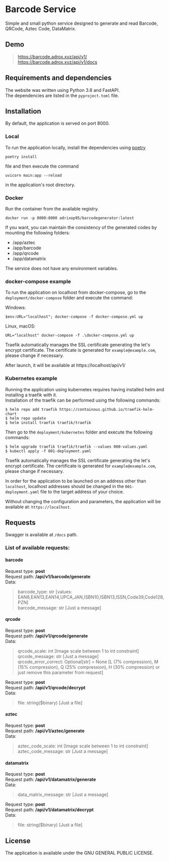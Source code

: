 # Barcode Service
Simple and small python service designed to generate and read Barcode, QRCode, Aztec Code, DataMatrix.

## Demo
	
> https://barcode.adrox.xyz/api/v1/  
> https://barcode.adrox.xyz/api/v1/docs

## Requirements and dependencies
The website was written using Python 3.8 and FastAPI.  
The dependencies are listed in the `pyproject.toml` file.  

## Installation
By default, the application is served on port 8000.

### Local
To run the application locally, install the dependencies using [poetry](https://python-poetry.org/) 

```
poetry install
```

file and then execute the command 

```
uvicorn main:app --reload
```

in the application's root directory.

### Docker
Run the container from the available registry.

```
docker run -p 8000:8000 adrixop95/barcodegenerator:latest
```

If you want, you can maintain the consistency of the generated codes by mounting the following folders:
- /app/aztec
- /app/barcode
- /app/qrcode
- /app/datamatrix

The service does not have any environment variables.

### docker-compose example
To run the application on localhost from docker-compose, go to the `deployment/docker-compose` folder and execute the command:

Windows:
```
$env:URL="localhost"; docker-compose -f docker-compose.yml up
```

Linux, macOS:
```
URL="localhost" docker-compose -f .\docker-compose.yml up
```

Traefik automatically manages the SSL certificate generating the let's encrypt certificate. The certificate is generated for `example@example.com`, please change if necessary.  

After launch, it will be available at https://localhost/api/v1/

### Kubernetes example
Running the application using kubernetes requires having installed helm and installing a traefik with it.  
Installation of the traefik can be performed using the following commands:
```
$ helm repo add traefik https://containous.github.io/traefik-helm-chart
$ helm repo update
$ helm install traefik traefik/traefik
```

Then go to the `deployment/kubernetes` folder and execute the following commands:
```
$ helm upgrade traefik traefik/traefik --values 000-values.yaml
$ kubectl apply -f 001-deployment.yaml
```

Traefik automatically manages the SSL certificate generating the let's encrypt certificate. The certificate is generated for `example@example.com`, please change if necessary.  


In order for the application to be launched on an address other than `localhost`, localhost addresses should be changed in the `001-deployment.yaml` file to the target address of your choice.

Without changing the configuration and parameters, the application will be available at: `https://localhost`.
## Requests
Swagger is available at `/docs` path.

### List of available requests:

#### barcode
Request type: __post__  
Request path: __/api/v1/barcode/generate__  
Data:      
>barcode_type: str  [values: EAN8,EAN13,EAN14,UPCA,JAN,ISBN10,ISBN13,ISSN,Code39,Code128,PZN]  
>barcode_message: str [Just a message]

#### qrcode
Request type: __post__  
Request path: __/api/v1/qrcode/generate__   
Data:  
>qrcode_scale: int [Image scale between 1 to int constraint]  
>qrcode_message: str  [Just a message]  
>qrcode_error_correct: Optional[str] = None [L (7% compression), M (15% compression), Q (25% compression), H (30% compression) or just remove this parameter from request]  

Request type: __post__  
Request path: __/api/v1/qrcode/decrypt__  
Data:      
>file: string($binary) [Just a file]  

#### aztec
Request type: __post__  
Request path: __/api/v1/aztec/generate__  
Data:  
>aztec_code_scale: int  [Image scale between 1 to int constraint]  
>aztec_code_message: str [Just a message]  

#### datamatrix
Request type: __post__  
Request path: __/api/v1/datamatrix/generate__  
Data:  
>data_matrix_message: str [Just a message] 

Request type: __post__  
Request path: __/api/v1/datamatrix/decrypt__  
Data:      
>file: string($binary) [Just a file]  

## License
The application is available under the GNU GENERAL PUBLIC LICENSE.
